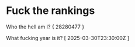 # Fuck the rankings

Who the hell am I?
{ 28280477 }

What fucking year is it?
[ 2025-03-30T23:30:00Z ]
